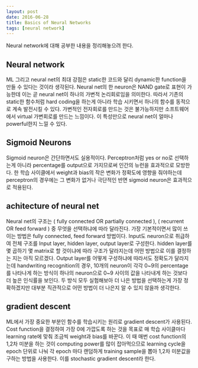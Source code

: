 ```yaml
---
layout: post
date: 2016-06-28
title: Basics of Neural Networks
tags: [neural network]
---
```


Neural network에 대해 공부한 내용을 정리해놓으려 한다.

## Neural network

ML 그리고 neural net의 최대 강점은 static한 코드와 달리 dynamic한 function을 만들 수 있다는 것이라 생각된다. Neural net의 한 neuron은 NAND gate로 표현이 가능한데 이는 곧 neural net이 하나의 가변적 논리회로임을 의미한다. 따라서 기존의 static한 함수처럼 hard coding을 하는게 아니라 학습 시키면서 하나의 함수를 동적으로 계속 발전시킬 수 있다. 가변적인 전자회로를 만드는 것은 불가능하지만 소프트웨어에서 virtual 가변회로를 만드는 느낌이다. 이 특성만으로 neural net이 얼마나 powerful한지 느낄 수 있다.

## Sigmoid Neurons

Sigmoid neuron은 간단하면서도 실용적이다. Perceptron처럼 yes or no로 선택하는게 아니라 percentage를 output으로 가지므로써 인간의 뉴런을 효과적으로 모방한다. 한 학습 사이클에서 weight과 bias의 작은 변화가 정확도에 영향을 줘야하는데 perceptron의 경우에는 그 변화가 없거나 극단적인 반면 sigmoid neuron은 효과적으로 적용된다.

## achitecture of neural net

Neural net의 구조는 ( fully connected OR partially connected ), ( recurrent OR feed forward ) 중 무엇을 선택하냐에 따라 달라진다. 가장 기본적이면서 많이 쓰이는 방법은 fully connected, feed forward 방법이다. Input도 neuron으로 취급하여 전체 구조를 Input layer, hidden layer, output layer로 구성한다. hidden layer를 몇 곱하기 몇 matrix로 할 것이냐에 따라 구조가 달라지는데 어떤 방법으로 이를 결정하는 지는 아직 모르겠다. Output layer를 어떻게 구성하냐에 따라서도 정확도가 달라지는데 handwriting recognition의 경우, 10개의 neuron이 각각 0~9의 percentage를 나타나게 하는 방식이 하나의 neuron으로 0~9 사이의 값을 나타내게 하는 것보다 더 높은 인식률을 보인다. 두 방식 모두 실험해보아 더 나은 방법을 선택하는게 가장 정확하겠지만 대부분 직관적으로 어떤 방법이 더 나은지 알 수 있지 않을까 생각한다.

## gradient descent

ML에서 가장 중요한 부분인 함수를 학습시키는 원리로 gradient descent가 사용된다. Cost function을 결정하여 가장 0에 가깝도록 하는 것을 목표로 매 학습 사이클마다 learning rate에 맞춰 조금씩 weight과 bias를 바꾼다. 이 때 매번 cost function의 1,2차 미분을 하는 것이 computing power를 많이 잡아먹으므로 learning cycle을 epoch 단위로 나눠 각 epoch 마다 랜덤하게 training sample을 뽑아 1,2차 미분값을 구하는 방법을 사용한다. 이를 stochastic gradient descent라 한다.
